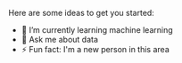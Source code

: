 



Here are some ideas to get you started:

- 🌱 I’m currently learning machine learning
- 💬 Ask me about data
- ⚡ Fun fact: I'm a new person in this area
